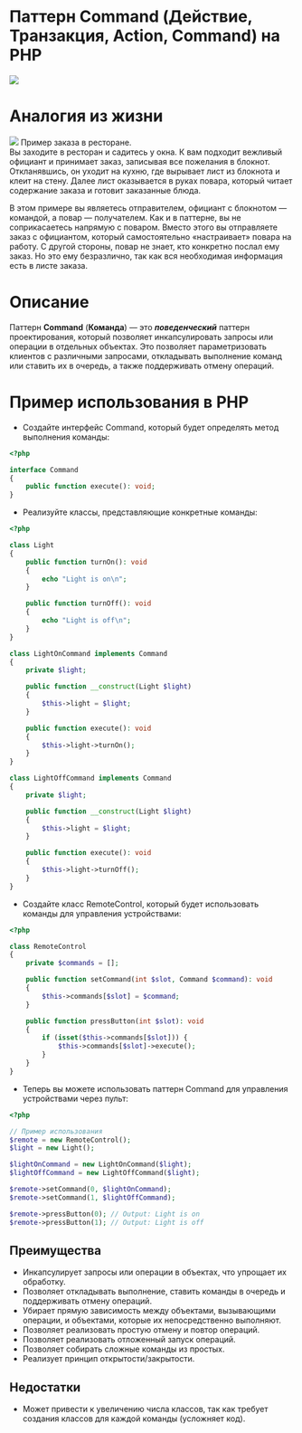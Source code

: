 # Паттерн Command (Действие, Транзакция, Action, Command) на PHP

![](https://refactoring.guru/images/patterns/content/command/command-en.png)

# Аналогия из жизни
![](https://refactoring.guru/images/patterns/content/command/command-comic-1.png)
Пример заказа в ресторане.  
Вы заходите в ресторан и садитесь у окна. К вам подходит вежливый официант и принимает заказ, записывая все пожелания в блокнот. Откланявшись, он уходит на кухню, где вырывает лист из блокнота и клеит на стену. Далее лист оказывается в руках повара, который читает содержание заказа и готовит заказанные блюда.
  
В этом примере вы являетесь отправителем, официант с блокнотом — командой, а повар — получателем. Как и в паттерне, вы не соприкасаетесь напрямую с поваром. Вместо этого вы отправляете заказ с официантом, который самостоятельно «настраивает» повара на работу. С другой стороны, повар не знает, кто конкретно послал ему заказ. Но это ему безразлично, так как вся необходимая информация есть в листе заказа.

# Описание

Паттерн **Command** (**Команда**) — это **_поведенческий_** паттерн проектирования, который позволяет инкапсулировать запросы или операции в отдельных объектах. Это позволяет параметризовать клиентов с различными запросами, откладывать выполнение команд или ставить их в очередь, а также поддерживать отмену операций.

# Пример использования в PHP

* Создайте интерфейс Command, который будет определять метод выполнения команды:
```php
<?php

interface Command
{
    public function execute(): void;
}
```

* Реализуйте классы, представляющие конкретные команды:
```php
<?php

class Light
{
    public function turnOn(): void
    {
        echo "Light is on\n";
    }

    public function turnOff(): void
    {
        echo "Light is off\n";
    }
}

class LightOnCommand implements Command
{
    private $light;

    public function __construct(Light $light)
    {
        $this->light = $light;
    }

    public function execute(): void
    {
        $this->light->turnOn();
    }
}

class LightOffCommand implements Command
{
    private $light;

    public function __construct(Light $light)
    {
        $this->light = $light;
    }

    public function execute(): void
    {
        $this->light->turnOff();
    }
}
```

* Создайте класс RemoteControl, который будет использовать команды для управления устройствами:
```php
<?php

class RemoteControl
{
    private $commands = [];

    public function setCommand(int $slot, Command $command): void
    {
        $this->commands[$slot] = $command;
    }

    public function pressButton(int $slot): void
    {
        if (isset($this->commands[$slot])) {
            $this->commands[$slot]->execute();
        }
    }
}
```

* Теперь вы можете использовать паттерн Command для управления устройствами через пульт:
```php
<?php

// Пример использования
$remote = new RemoteControl();
$light = new Light();

$lightOnCommand = new LightOnCommand($light);
$lightOffCommand = new LightOffCommand($light);

$remote->setCommand(0, $lightOnCommand);
$remote->setCommand(1, $lightOffCommand);

$remote->pressButton(0); // Output: Light is on
$remote->pressButton(1); // Output: Light is off
```

## Преимущества
* Инкапсулирует запросы или операции в объектах, что упрощает их обработку.
* Позволяет откладывать выполнение, ставить команды в очередь и поддерживать отмену операций.
* Убирает прямую зависимость между объектами, вызывающими операции, и объектами, которые их непосредственно выполняют.
* Позволяет реализовать простую отмену и повтор операций.
* Позволяет реализовать отложенный запуск операций.
* Позволяет собирать сложные команды из простых.
* Реализует принцип открытости/закрытости.

## Недостатки
* Может привести к увеличению числа классов, так как требует создания классов для каждой команды (усложняет код).